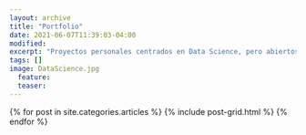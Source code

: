 ```yaml
---
layout: archive
title: "Portfolio"
date: 2021-06-07T11:39:03-04:00
modified:
excerpt: "Proyectos personales centrados en Data Science, pero abiertos a nuevos campos"
tags: []
image: DataScience.jpg
  feature:
  teaser:
---
```


<div class="tiles">
{% for post in site.categories.articles %}
  {% include post-grid.html %}
{% endfor %}
</div><!-- /.tiles -->
